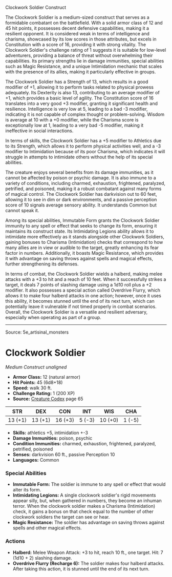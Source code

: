 <MonsterName/>Clockwork Soldier</MonsterName>
<CreatureType/>Construct</CreatureType>

<summary>The Clockwork Soldier is a medium-sized construct that serves as a formidable combatant on the battlefield. With a solid armor class of 12 and 45 hit points, it possesses decent defensive capabilities, making it a resilient opponent. It is considered weak in terms of intelligence and charisma, showcased by its low scores in those attributes, but excels in Constitution with a score of 16, providing it with strong vitality. The Clockwork Soldier's challenge rating of 1 suggests it is suitable for low-level adventurers, providing a balance of threat without overwhelming their capabilities. Its primary strengths lie in damage immunities, special abilities such as Magic Resistance, and a unique Intimidation mechanic that scales with the presence of its allies, making it particularly effective in groups.</summary>

<detail>

The Clockwork Soldier has a Strength of 13, which results in a good modifier of +1, allowing it to perform tasks related to physical prowess adequately. Its Dexterity is also 13, contributing to an average modifier of +1, which provides a basic level of agility. The Constitution score of 16 translates into a very good +3 modifier, granting it significant health and resilience. Intelligence is very low at 5, leading to a bad -3 modifier, indicating it is not capable of complex thought or problem-solving. Wisdom is average at 10 with a +0 modifier, while the Charisma score is exceptionally low at 1, leading to a very bad -5 modifier, making it ineffective in social interactions.

In terms of skills, the Clockwork Soldier has a +5 modifier to Athletics due to its Strength, which allows it to perform physical activities well, and a -3 modifier to Intimidation because of its poor Charisma, which indicates it will struggle in attempts to intimidate others without the help of its special abilities.

The creature enjoys several benefits from its damage immunities, as it cannot be affected by poison or psychic damage. It is also immune to a variety of conditions, including charmed, exhaustion, frightened, paralyzed, petrified, and poisoned, making it a robust combatant against many forms of magical control. The Clockwork Soldier has darkvision out to 60 feet, allowing it to see in dim or dark environments, and a passive perception score of 10 signals average sensory ability. It understands Common but cannot speak it.

Among its special abilities, Immutable Form grants the Clockwork Soldier immunity to any spell or effect that seeks to change its form, ensuring it maintains its construct state. Its Intimidating Legions ability allows it to intimidate more effectively as it stands alongside other Clockwork Soldiers, gaining bonuses to Charisma (Intimidation) checks that correspond to how many allies are in view or audible to the target, greatly enhancing its fear factor in numbers. Additionally, it boasts Magic Resistance, which provides it with advantage on saving throws against spells and magical effects, further strengthening its defenses.

In terms of combat, the Clockwork Soldier wields a halberd, making melee attacks with a +3 to hit and a reach of 10 feet. When it successfully strikes a target, it deals 7 points of slashing damage using a 1d10 roll plus a +2 modifier. It also possesses a special action called Overdrive Flurry, which allows it to make four halberd attacks in one action; however, once it uses this ability, it becomes stunned until the end of its next turn, which can potentially leave it vulnerable if not timed properly in combat scenarios. Overall, the Clockwork Soldier is a versatile and resilient adversary, especially when operating as part of a group.</detail>



---

Source: 5e_artisinal_monsters

# Clockwork Soldier

*Medium* *Construct* *unaligned*

- **Armor Class:** 12 (natural armor)
- **Hit Points:** 45 (6d8+18)
- **Speed:** walk 30 ft.
- **Challenge Rating:** 1 (200 XP)
- **Source:** [Creature Codex](https://koboldpress.com/kpstore/product/creature-codex-for-5th-edition-dnd) page 65

| STR | DEX | CON | INT | WIS | CHA |
| --- | --- | --- | --- | --- | --- |
| 13 (+1) | 13 (+1) | 16 (+3) | 5 (-3) | 10 (+0) | 1 (-5) |

- **Skills:** athletics +5, intimidation +-3
- **Damage Immunities:** poison, psychic
- **Condition Immunities:** charmed, exhaustion, frightened, paralyzed, petrified, poisoned
- **Senses:** darkvision 60 ft., passive Perception 10
- **Languages:** Common

### Special Abilities

- **Immutable Form:** The soldier is immune to any spell or effect that would alter its form.
- **Intimidating Legions:** A single clockwork soldier's rigid movements appear silly, but, when gathered in numbers, they become an inhuman terror. When the clockwork soldier makes a Charisma (Intimidation) check, it gains a bonus on that check equal to the number of other clockwork soldiers the target can see or hear.
- **Magic Resistance:** The soldier has advantage on saving throws against spells and other magical effects.

### Actions

- **Halberd:** Melee Weapon Attack: +3 to hit, reach 10 ft., one target. Hit: 7 (1d10 + 2) slashing damage.
- **Overdrive Flurry (Recharge 6):** The soldier makes four halberd attacks. After taking this action, it is stunned until the end of its next turn.




